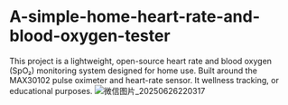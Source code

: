 # A-simple-home-heart-rate-and-blood-oxygen-tester
This project is a lightweight, open-source heart rate and blood oxygen (SpO₂) monitoring system designed for home use. Built around the MAX30102 pulse oximeter and heart-rate sensor. It wellness tracking, or educational purposes. 
![微信图片_20250626220317](https://github.com/user-attachments/assets/8f22674a-6032-48ef-8c97-5bd2df3929fc)
